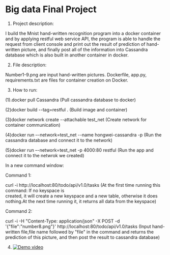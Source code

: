 # Big data Final Project
1. Project description:
 
  I build the Mnist hand-written recognition program into a docker container and by applying restful web service API, the           program is able to handle the request from client console and print out the result of prediction of hand-written picture, and   finally post all of the information into Cassandra database which is also built in another container in docker. 
  
2. File description:
 
  Number1-9.png are input hand-written pictures.
  Dockerfile, app.py, requirements.txt are files for container creation on Docker.

3. How to run:

(1).docker pull Cassandra                                      (Pull cassandra database to docker)

(2)docker build --tag=restful .                               (Build image and container)

(3)docker network create --attachable test_net                (Create network for container communication)

(4)docker run –-network=test_net --name hongwei-cassandra -p  (Run the cassandra database and connect it to the network) 

(5)docker run –-network=test_net -p 4000:80 restful           (Run the app and connect it to the netwrok we created)
  
  In a new command window:
  
  Command 1:
  
  curl -i http://localhost:80/todo/api/v1.0/tasks               (At the first time running this command: If no keyspace is                           
                                                                created, it will create a new keyspace and a new table, 
                                                                otherwise it does nothing.At the next time running it, it 
                                                                returns all data from the keyspace)
                           
  Command 2:
  
  curl -i -H "Content-Type: application/json" -X POST -d '{"file":"number8.png"}' http://localhost:80/todo/api/v1.0/tasks
  (Input hand-written file,file name followed by "file" in the command and returns the prediction of this picture, and then
  post the result to cassandra database)
  
 
 4. [![Demo video](https://img.youtube.com/vi/j7JceTSyAZ4/0.jpg)](https://www.youtube.com/watch?v=j7JceTSyAZ4)

  


